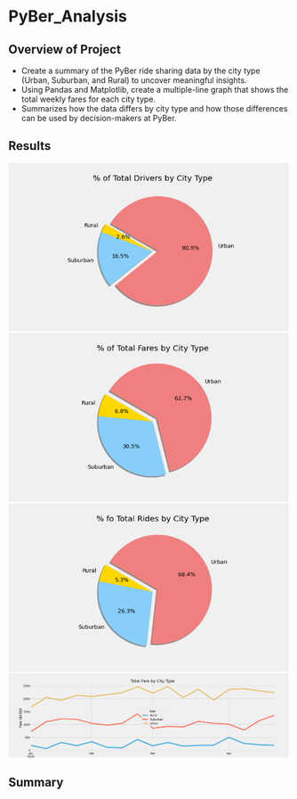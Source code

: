 # PyBer_Analysis

## Overview of Project
- Create a summary of the PyBer ride sharing data by the city type (Urban, Suburban, and Rural) to uncover meaningful insights. 
- Using Pandas and Matplotlib, create a multiple-line graph that shows the total weekly fares for each city type. 
- Summarizes how the data differs by city type and how those differences can be used by decision-makers at PyBer.

## Results 
![](analysis/Total_Drivers_pc.png) 
![](analysis/Total_Fares_pc.png) 
![](analysis/Total_Rides_pc.png) 
![](analysis/Pyber_fare_summary.png) 

## Summary
